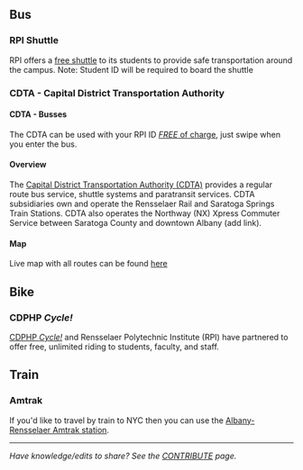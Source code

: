 ## Bus
### RPI Shuttle
RPI offers a [free shuttle](https://info.rpi.edu/rensselaer-shuttle) to its students to provide safe transportation around the campus. Note: Student ID will be required to board the shuttle
### CDTA - Capital District Transportation Authority

#### CDTA - Busses
The CDTA can be used with your RPI ID [_FREE_ of charge](https://info.rpi.edu/parking-and-transportation/cdta-bus-service/), just swipe when you enter the bus.
#### Overview
The [Capital District Transportation Authority (CDTA)](https://www.cdta.org/routes) provides a regular route bus service, shuttle systems and paratransit services. CDTA subsidiaries own and operate the Rensselaer Rail and Saratoga Springs Train Stations. CDTA also operates the Northway (NX) Xpress Commuter Service between Saratoga County and downtown Albany (add link).
#### Map
Live map with all routes can be found [here](https://www.cdta.org/service-map/)

## Bike

### CDPHP _Cycle!_
[CDPHP _Cycle!_](https://info.rpi.edu/dean-students/09/19/2018/cdphp-cycle-comes-rensselaer) and Rensselaer Polytechnic Institute (RPI) have partnered to offer free, unlimited riding to students, faculty, and staff.

## Train
### Amtrak
If you'd like to travel by train to NYC then you can use the [Albany-Rensselaer Amtrak station](https://www.amtrak.com/stations/alb).


---
_Have knowledge/edits to share? See the [CONTRIBUTE](../../CONTRIBUTE.md) page._